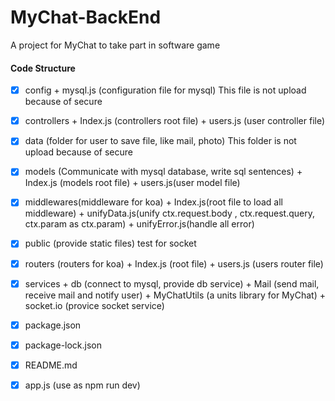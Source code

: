 # MyChat-BackEnd
A project for MyChat to take part in software game

#### Code Structure

+ [x] config
      + mysql.js  (configuration file for mysql) This file is not upload because of secure


+ [x] controllers
      + Index.js (controllers root file)
      + users.js (user controller file)


+ [x] data (folder for user to save file, like mail, photo) This folder is not upload because of secure
+ [x] models (Communicate with mysql database, write sql sentences)
      + Index.js (models root file)
      + users.js(user model file)


+ [x] middlewares(middleware for koa)
      + Index.js(root file to load all middleware)
      + unifyData.js(unify  ctx.request.body , ctx.request.query, ctx.param as ctx.param)
      + unifyError.js(handle all error)


+ [x] public (provide static files) test for socket
+ [x] routers (routers for koa)
      + Index.js (root file)
      + users.js (users router file)


+ [x] services
      + db (connect to mysql, provide db service)
      + Mail (send mail, receive mail and notify user)
      + MyChatUtils (a units library for MyChat)
      + socket.io (provice socket service)


+ [x] package.json
+ [x] package-lock.json
+ [x] README.md
+ [x] app.js (use as npm run dev)